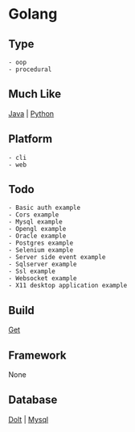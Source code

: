 # Golang

## Type
	- oop
	- procedural
## Much Like
[Java](JAVA.md) | [Python](PYTHON.md)
## Platform
	- cli
	- web
## Todo
	- Basic auth example
	- Cors example
	- Mysql example
	- Opengl example
	- Oracle example
	- Postgres example
	- Selenium example
	- Server side event example
	- Sqlserver example
	- Ssl example
	- Websocket example
	- X11 desktop application example
## Build
[Get](https://github.com/bearddan2000?tab=repositories&q=golang+get&type=&language=&sort=)
## Framework
None
## Database
[Dolt](https://github.com/bearddan2000?tab=repositories&q=golang+dolt&type=&language=&sort=) | [Mysql](https://github.com/bearddan2000?tab=repositories&q=golang+mysql&type=&language=&sort=)
